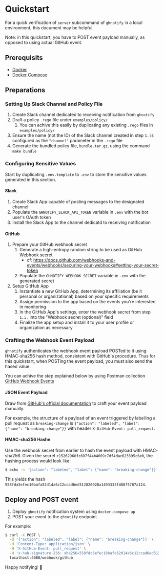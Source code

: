# Quickstart

For a quick verification of `server` subcommand of `ghnotify` in a local environment, this document may be helpful.

Note: in this quickstart, you have to POST event payload manually, as opposed to using actual GitHub event.

## Prerequisits

- [Docker](https://docs.docker.com/)
- [Docker Compose](https://docs.docker.com/compose/)

## Preparations

### Setting Up Slack Channel and Policy File

1. Create Slack channel dedicated to receiving notification from `ghnotify`
1. Draft a policy `.rego` file under `examples/policy/`
    1. You can achive this easily by duplicating any existing `.rego` files in `examples/policy/`
1. Ensure the name (not the ID) of the Slack channel created in step `1.` is configured as the `"channel"` parameter in the `.rego` file
1. Generate the bundled policy file, `bundle.tar.gz`, using the command `make bundle`

### Configuring Sensitive Values

Start by duplicating `.env.template` to `.env` to store the sensitive values generated in this section.

#### Slack

1. Create Slack App capable of posting messages to the designated channel
1. Populate the `GHNOTIFY_SLACK_API_TOKEN` variable in `.env` with the bot user's OAuth token
1. Install the Slack App to the channel dedicatd to receiving notification

#### GitHub

1. Prepare your GitHub webhook secret
    1. Generate a high-entropy random string to be used as GitHub Webhook secret
        - cf: https://docs.github.com/webhooks-and-events/webhooks/securing-your-webhooks#setting-your-secret-token
    1. Populate the `GHNOTIFY_WEBHOOK_SECRET` variable in `.env` with the generated secret
1. Setup GitHub App
    1. Instantiate a new GitHub App, determining its affiliation (be it personal or organizational) based on your specific requirements
    1. Assign permission to the app based on the events you're interested in monitoring
    1. In the GitHub App's settings, enter the webhook secret from step `1.i.` into the "Webhook secret (optional)" field
    1. Finalize the app setup and install it to your user profile or organization as necessary

### Crafting the Webhook Event Payload

`ghnotify` authenticates the webhook event payload POSTed to it using HMAC-sha256 hash method, consistent with GitHub's procedure.
Thus for this quickstart, when POSTing the event payload, you must also send the hased value.

You can achive the step explained below by using Postman collection [GitHub Webhook Events](https://web.postman.co/workspace/201d9100-8e44-4ea1-8028-db63b9593ad1/collection/27582439-e25dc84e-e2a3-4a8d-bf6b-d1ed02e91a46 )

#### JSON Event Payload

Draw from [GitHub's official documentation](https://docs.github.com/en/webhooks-and-events/webhooks/webhook-events-and-payloads ) to craft your event payload manually.

For example, the structure of a payload of an event triggered by labelling a pull request as `breaking-change` is `{"action": "labeled", "label": {"name": "breaking-change"}}` with header `X-GitHub-Event: pull_request`.

#### HMAC-sha256 Hashe

Use the webhook secret from earlier to hash the event payload with HMAC-sha256.
Given the secret `c15262968fc607f44b4009c7df4dac623395c6e0`, the hashing process would look like:
```bash
$ echo -n '{action": "labeled", "label": {"name": "breaking-change"}}' | openssl dgst -sha256 -hmac "c15262968fc607f44b4009c7df4dac623395c6e0"
```

This yields the hash `558fda5efec10bafa52d14a6c12ccad6ed512826928a1493333f488f5787a124`.


## Deploy and POST event

1. Deploy `ghnotify` notification system using `docker-compose up`
1. POST your event to the `ghnotify` endpoint

For example:
```bash
$ curl -X POST \
  -d '{"action": "labeled", "label": {"name": "breaking-change"}}' \
  -H 'Content-Type: application/json' \
  -H 'X-GitHub-Event: pull_request' \
  -H 'x-hub-signature-256: sha256=558fda5efec10bafa52d14a6c12ccad6ed512826928a1493333f488f5787a124' \
  localhost:4080/webhook/github
```

Happy notifying! :rocket:
